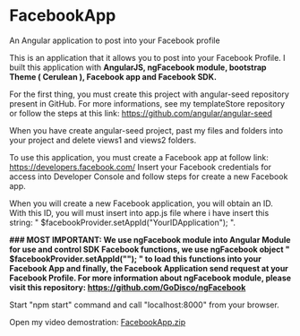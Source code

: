 # FacebookApp
An Angular application to post into your Facebook profile

This is an application that it allows you to post into your Facebook Profile.
I built this application with **AngularJS, ngFacebook module, bootstrap Theme ( Cerulean ), Facebook app and Facebook SDK.**

For the first thing, you must create this project with angular-seed repository present in GitHub. For more informations, see my templateStore repository or follow the steps at this link: https://github.com/angular/angular-seed

When you have create angular-seed project, past my files and folders into your project and delete views1 and views2 folders.


To use this application, you must create a Facebook app at follow link: https://developers.facebook.com/
Insert your Facebook credentials for access into Developer Console and follow steps for create a new Facebook app.

When you will create a new Facebook application, you will obtain an ID. With this ID, you will must insert into app.js file where i have insert this string: " $facebookProvider.setAppId("YourIDApplication"); ". 

**### MOST IMPORTANT: We use ngFacebook module into Angular Module for use and control SDK Facebook functions, we use ngFacebook object " $facebookProvider.setAppId(""); " to load this functions into your Facebook App and finally, the Facebook Application send request at your Facebook Profile.
For more information about ngFacebook module, please visit this repository: https://github.com/GoDisco/ngFacebook**

Start "npm start" command and call "localhost:8000" from your browser.

Open my video demostration: [FacebookApp.zip](https://github.com/MorrisPenasso/FacebookApp/files/378999/FacebookApp.zip)
